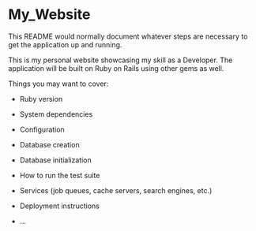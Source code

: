 # My_Website

This README would normally document whatever steps are necessary to get the
application up and running.

This is my personal website showcasing my skill as a Developer. The application will be built on Ruby on Rails using other gems as well.

Things you may want to cover:

* Ruby version

* System dependencies

* Configuration

* Database creation

* Database initialization

* How to run the test suite

* Services (job queues, cache servers, search engines, etc.)

* Deployment instructions

* ...
